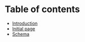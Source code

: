 # Table of contents

* [Introduction](README.md)
* [Initial page](initial-page.md)
* [Schema](schema.md)

